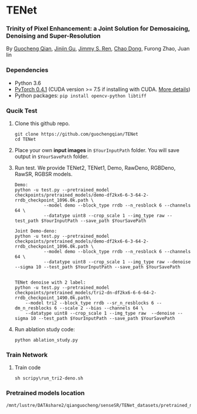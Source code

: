 # TENet 
### Trinity of Pixel Enhancement: a Joint Solution for Demosaicing, Denoising and Super-Resolution
By [Guocheng Qian](https://guochengqian.github.io/), [Jinjin Gu](http://www.jasongt.com/), [Jimmy S. Ren](http://www.jimmyren.com/), [Chao Dong](https://scholar.google.com.hk/citations?user=OSDCB0UAAAAJ&hl=en), Furong Zhao, Juan lin


### Dependencies
- Python 3.6
- [PyTorch 0.4.1](https://pytorch.org/) (CUDA version >= 7.5 if installing with CUDA. [More details](https://pytorch.org/get-started/previous-versions/))
- Python packages:  `pip install opencv-python libtiff`

### Qucik Test
1. Clone this github repo.

    ```
    git clone https://github.com/guochengqian/TENet
    cd TENet
    ```

2. Place your own **input images** in `$YourInputPath` folder.  You will save output in `$YourSavePath` folder.

3. Run test. We provide TENet2, TENet1, Demo, RawDeno, RGBDeno, RawSR, RGBSR models.    
    ```
    Demo: 
    python -u test.py --pretrained_model checkpoints/pretrained_models/demo-df2kx6-6-3-64-2-rrdb_checkpoint_1096.0k.path \
               --model demo --block_type rrdb --n_resblock 6 --channels 64 \
               --datatype uint8 --crop_scale 1 --img_type raw --test_path $YourInputPath --save_path $YourSavePath
    
    Joint Demo-deno: 
    python -u test.py --pretrained_model checkpoints/pretrained_models/demo-df2kx6-6-3-64-2-rrdb_checkpoint_1096.0k.path \
               --model demo --block_type rrdb --n_resblock 6 --channels 64 \
               --datatype uint8 --crop_scale 1 --img_type raw --denoise --sigma 10 --test_path $YourInputPath --save_path $YourSavePath
    
               
    TENet denoise with 2 label:
    python -u test.py --pretrained_model checkpoints/pretrained_models/tri2-dn-df2kx6-6-6-64-2-rrdb_checkpoint_1490.0k.path\
        --model tri2 --block_type rrdb --sr_n_resblocks 6 --dm_n_resblocks 6 --scale 2 --bias --channels 64 \
        --datatype uint8 --crop_scale 1 --img_type raw  --denoise --sigma 10 --test_path $YourInputPath --save_path $YourSavePath              
    ```
    <!--
    just change --model parameter to run all other models, cis shown above
    
        TENet2: tri2
        
        TENet1: tri1
        
        Demo: demo
        
        RawDeno: denoraw
        
        RGBDeno: denorgb
         
        RawSR: srraw
        
        RGBSR: srrgb
    -->
    
4. Run ablation study code:

    ```
    python ablation_study.py
    ```
    
### Train Network
1. Train code
    
    ```
    sh scripy\run_tri2-deno.sh
    ```
    
### Pretrained models location
    /mnt/lustre/DATAshare2/qianguocheng/senseSR/TENet_datasets/pretrained_models